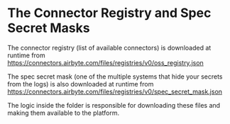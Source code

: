 # The Connector Registry and Spec Secret Masks
The connector registry (list of available connectors) is downloaded at runtime from https://connectors.airbyte.com/files/registries/v0/oss_registry.json

The spec secret mask (one of the multiple systems that hide your secrets from the logs) is also downloaded at runtime from https://connectors.airbyte.com/files/registries/v0/spec_secret_mask.json

The logic inside the folder is responsible for downloading these files and making them available to the platform.
